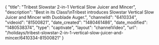 {
    "title": "Tribest Slowstar 2-in-1 Vertical Slow Juicer and Mincer",
    "description": "Best in its Class!\nTribest introduces Slowstar Vertical Slow Juicer and Mincer with Duoblade Auger.",
    "channelid": "6410334",
    "videoid": "81500821",
    "date_created": "1480461486",
    "date_modified": "1480538374",
    "type": "captivate",
    "layout": "channelVideo",
    "url": "\/holidays\/tribest-slowstar-2-in-1-vertical-slow-juicer-and-mincer\/6410334-81500821"
}